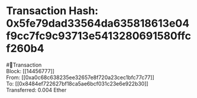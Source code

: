 
Transaction Hash: 0x5fe79dad33564da635818613e04f9cc7fc9c93713e5413280691580ffcf260b4
====================================================================================
  
#💸Transaction  
Block: [[14456777]]  
From: [[0xa0c68c638235ee32657e8f720a23cec1bfc77c77]]  
To: [[0x8484ef722627bf18ca5ae6bcf031c23e6e922b30]]  
Transferred: 0.004 Ether